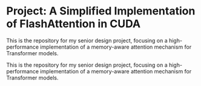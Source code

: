 # Project: A Simplified Implementation of FlashAttention in CUDA

This is the repository for my senior design project, focusing on a
high-performance implementation of a memory-aware attention mechanism for
Transformer models.

This is the repository for my senior design project, focusing on a
high-performance implementation of a memory-aware attention mechanism for
Transformer models.
